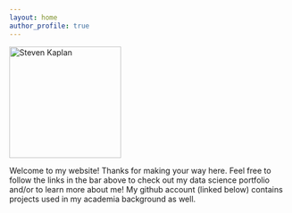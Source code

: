 ```yaml
---
layout: home
author_profile: true
---
```

<img src="https://skaplanhex.github.io/images/HPIM0194.jpg" alt="Steven Kaplan" style="width: 200px;"/>

Welcome to my website!  Thanks for making your way here.  Feel free to follow the links in the bar above to check out my data science portfolio and/or to learn more about me!  My github account (linked below) contains projects used in my academia background as well.